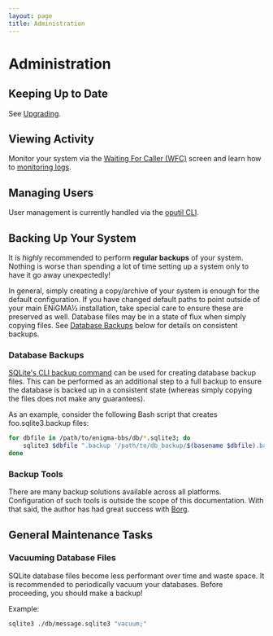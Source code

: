 ```yaml
---
layout: page
title: Administration
---
```


# Administration

## Keeping Up to Date
See [Upgrading](upgrading.md).

## Viewing Activity
Monitor your system via the [Waiting For Caller (WFC)](../modding/wfc.md) screen and learn how to [monitoring logs](../troubleshooting/monitoring-logs.md).

## Managing Users
User management is currently handled via the [oputil CLI](oputil.md).

## Backing Up Your System
It is *highly* recommended to perform **regular backups** of your system. Nothing is worse than spending a lot of time setting up a system only to have it go away unexpectedly!

In general, simply creating a copy/archive of your system is enough for the default configuration. If you have changed default paths to point outside of your main ENiGMA½ installation, take special care to ensure these are preserved as well. Database files may be in a state of flux when simply copying files. See [Database Backups](#database-backups) below for details on consistent backups.

### Database Backups
[SQLite's CLI backup command](https://sqlite.org/cli.html#special_commands_to_sqlite3_dot_commands_) can be used for creating database backup files. This can be performed as an additional step to a full backup to ensure the database is backed up in a consistent state (whereas simply copying the files does not make any guarantees).

As an example, consider the following Bash script that creates foo.sqlite3.backup files:

```bash
for dbfile in /path/to/enigma-bbs/db/*.sqlite3; do
    sqlite3 $dbfile ".backup '/path/to/db_backup/$(basename $dbfile).backup'"
done
```

### Backup Tools
There are many backup solutions available across all platforms. Configuration of such tools is outside the scope of this documentation. With that said, the author has had great success with [Borg](https://www.borgbackup.org/).

## General Maintenance Tasks
### Vacuuming Database Files
SQLite database files become less performant over time and waste space. It is recommended to periodically vacuum your databases. Before proceeding, you should make a backup!

Example:
```bash
sqlite3 ./db/message.sqlite3 "vacuum;"
```
